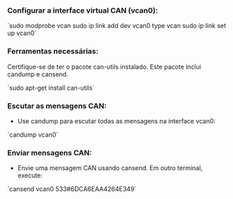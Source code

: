 ### Configurar a interface virtual CAN (vcan0):

´sudo modprobe vcan
sudo ip link add dev vcan0 type vcan
sudo ip link set up vcan0´

### Ferramentas necessárias:

Certifique-se de ter o pacote can-utils instalado. Este pacote inclui candump e cansend.

´sudo apt-get install can-utils´

### Escutar as mensagens CAN:

* Use candump para escutar todas as mensagens na interface vcan0:

´candump vcan0´

### Enviar mensagens CAN:

* Envie uma mensagem CAN usando cansend. Em outro terminal, execute:

´cansend vcan0 533#6DCA6EAA4264E349´
